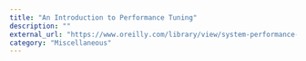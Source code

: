 ```yaml
---
title: "An Introduction to Performance Tuning"
description: ""
external_url: "https://www.oreilly.com/library/view/system-performance-tuning/059600284X/ch01.html"
category: "Miscellaneous"
---
```

